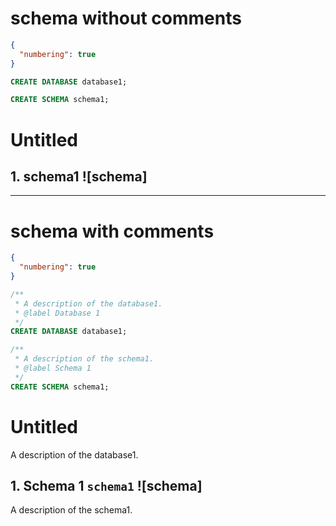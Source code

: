 # schema without comments

```json
{
  "numbering": true
}
```

```sql
CREATE DATABASE database1;

CREATE SCHEMA schema1;
```

# Untitled

## 1. schema1 ![schema]

---
# schema with comments

```json
{
  "numbering": true
}
```

```sql
/**
 * A description of the database1.
 * @label Database 1
 */
CREATE DATABASE database1;

/**
 * A description of the schema1.
 * @label Schema 1
 */
CREATE SCHEMA schema1;
```

# Untitled

A description of the database1.

## 1. Schema 1 `schema1` ![schema]

A description of the schema1.
